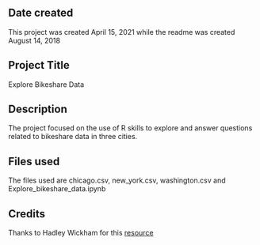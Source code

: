## Date created
This project was created April 15, 2021 while the readme was created August 14, 2018

## Project Title
Explore Bikeshare Data

## Description
The project focused on the use of R skills to explore and answer questions related to bikeshare data in three cities.

## Files used
The files used are chicago.csv, new_york.csv, washington.csv and Explore_bikeshare_data.ipynb

## Credits
Thanks to Hadley Wickham for this [resource](https://r4ds.had.co.nz/)

